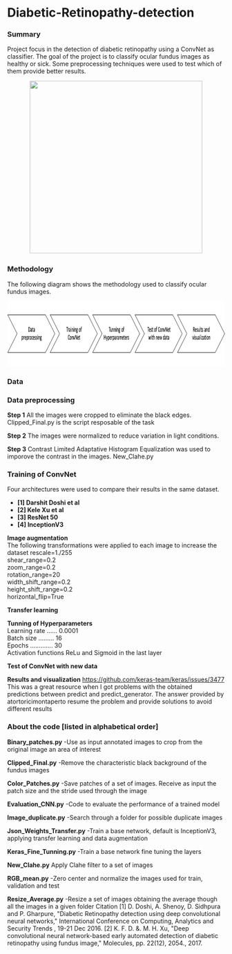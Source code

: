 # Diabetic-Retinopathy-detection
### Summary
Project focus in the detection of diabetic retinopathy using a ConvNet as classifier. The goal of the project is to classify ocular fundus images as healthy or sick. Some preprocessing techniques were used to test which of them provide better results. 

<p align="center">
  <img width="400" height="400" src="https://upload.wikimedia.org/wikipedia/commons/3/37/Fundus_photograph_of_normal_right_eye.jpg"
</p>

### Methodology
The following diagram shows the methodology used to classify ocular fundus images.
<p align="center">
  <img width="1000" height="150" src="https://github.com/IamLuisEscobar/Diabetic-Retinopathy-detection/blob/master/Picture1.png"
</p>

### Data

### Data preprocessing
**Step 1**
All the images were cropped to eliminate the black edges. Clipped_Final.py is the script resposable of the task 

**Step 2**
The images were normalized to reduce variation in light conditions.

**Step 3**
Contrast Limited Adaptative Histogram Equalization was used to imporove the contrast in the images. New_Clahe.py

### Training of ConvNet 
Four architectures were used to compare their results in the same dataset.

- **[1] Darshit Doshi et al**
- **[2] Kele Xu et al**
- **[3] ResNet 50**
- **[4] InceptionV3**

**Image augmentation**  
The following transformations were applied to each image to increase the dataset
rescale=1./255  
shear_range=0.2  
zoom_range=0.2  
rotation_range=20  
width_shift_range=0.2  
height_shift_range=0.2  
horizontal_flip=True

**Transfer learning**


**Tunning of Hyperparameters**  
Learning rate ...... 0.0001  
Batch size ......... 16  
Epochs ............. 30  
Activation functions ReLu and Sigmoid in the last layer

**Test of ConvNet with new data**


**Results and visualization**
https://github.com/keras-team/keras/issues/3477
This was a great resource when I got problems with the obtained predictions between predict and predict_generator. The answer provided by atortoricimontaperto resume the problem and provide solutions to avoid different results


### About the code [listed in alphabetical order]

**Binary_patches.py**
-Use as input annotated images to crop from the original image an area of interest

**Clipped_Final.py**
-Remove the characteristic black background of the fundus images

**Color_Patches.py**
-Save patches of a set of images. Receive as input the patch size and the stride used through the image

**Evaluation_CNN.py**
-Code to evaluate the performance  of a trained model

**Image_duplicate.py**
-Search through a folder for possible duplicate images

**Json_Weights_Transfer.py**
-Train a base network, default is InceptionV3, applying transfer learning and data augmentation

**Keras_Fine_Tunning.py**
-Train a base network fine tuning the layers

**New_Clahe.py**
Apply Clahe filter to a set of images

**RGB_mean.py**
-Zero center and normalize the images used for train, validation and test

**Resize_Average.py**
-Resize a set of images obtaining the average though all the images in a given folder 
Citation
[1] D. Doshi, A. Shenoy, D. Sidhpura and P. Gharpure, "Diabetic Retinopathy detection using deep convolutional neural networks," International Conference on Computing, Analytics and Security Trends , 19-21 Dec 2016.
[2] K. F. D. &. M. H. Xu, "Deep convolutional neural network-based early automated detection of diabetic retinopathy using fundus image," Molecules, pp. 22(12), 2054., 2017. 
